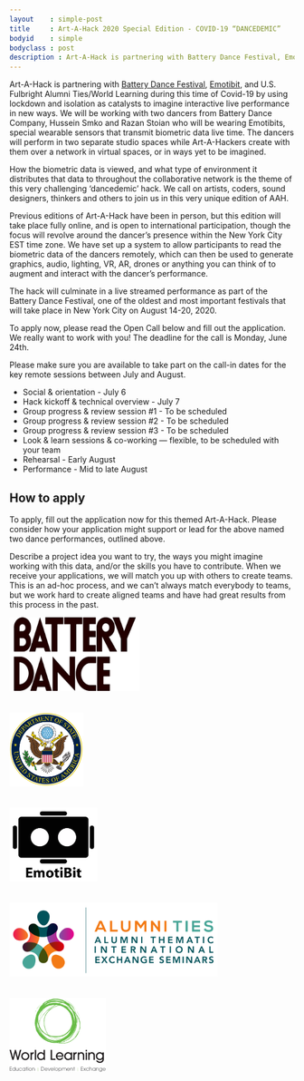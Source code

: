 ```yaml
---
layout    : simple-post
title     : Art-A-Hack 2020 Special Edition - COVID-19 “DANCEDEMIC”
bodyid    : simple
bodyclass : post
description : Art-A-Hack is partnering with Battery Dance Festival, Emotibit, and U.S. Fulbright Alumni Ties/World Learning during this time of Covid-19 by using lockdown and isolation as catalysts to imagine interactive live performance in new ways.
---
```

Art-A-Hack is partnering with <a href="https://batterydance.org/battery-dance-festival/">Battery Dance Festival</a>, <a href="https://www.emotibit.com/">Emotibit</a>, and U.S. Fulbright Alumni Ties/World Learning during this time of Covid-19 by using lockdown and isolation as catalysts to imagine interactive live performance in new ways. We will be working with two dancers from Battery Dance Company, Hussein Smko and Razan Stoian who will be wearing Emotibits, special wearable sensors that transmit biometric data live time. The dancers will perform in two separate studio spaces while Art-A-Hackers create with them over a network in virtual spaces, or in ways yet to be imagined.

How the biometric data is viewed, and what type of environment it distributes that data to throughout the collaborative network is the theme of this very challenging ‘dancedemic’ hack. We call on artists, coders, sound designers, thinkers and others to join us in this very unique edition of AAH.

Previous editions of Art-A-Hack have been in person, but this edition will take place fully online, and is open to international participation, though the focus will revolve around the dancer’s presence within the New York City EST time zone. We have set up a system to allow participants to read the biometric data of the dancers remotely, which can then be used to generate graphics, audio, lighting, VR, AR, drones or anything you can think of to augment and interact with the dancer’s performance.

The hack will culminate in a live streamed performance as part of the Battery Dance Festival, one of the oldest and most important festivals that will take place in New York City on August 14-20, 2020.

To apply now, please read the Open Call below and fill out the application. We really want to work with you! The deadline for the call is Monday, June 24th.

Please make sure you are available to take part on the call-in dates for the key remote sessions between July and August. 

<ul>
	<li>Social & orientation - July 6</li>
	<li>Hack kickoff & technical overview - July 7</li>
	<li>Group progress & review session #1 - To be scheduled</li>
	<li>Group progress & review session #2 - To be scheduled</li>
	<li>Group progress & review session #3 - To be scheduled</li>
	<li>Look & learn sessions & co-working — flexible, to be scheduled with your team</li>
	<li>Rehearsal - Early August</li>
	<li>Performance - Mid to late August</li>
</ul>

## How to apply
To apply, fill out the application now for this themed Art-A-Hack. Please consider how your application might support or lead for the above named two dance performances, outlined above. 

Describe a project idea you want to try, the ways you might imagine working with this data, and/or the skills you have to contribute. When we receive your applications, we will match you up with others to create teams. This is an ad-hoc process, and we can’t always match everybody to teams, but we work hard to create aligned teams and have had great results from this process in the past.

<div>
<a href="https://batterydance.org/"><img src="/images/sponsors/battery-dance.png" alt="Battery Dance" style="height: 130px; max-width: 230px; margin: 0 1.5em 1.5em 0;" /></a>

<a href="https://www.state.gov/"><img src="/images/sponsors/state-dept.png" alt="U.S. State Department" style="height: 130px; max-width: 230px; margin: 0 1.5em 1.5em 0;" /></a>

<a href="https://www.emotibit.com/"><img src="/images/sponsors/emotibit.png" alt="Emotibit" style="height: 130px; max-width: 230px; margin: 0 1.5em 1.5em 0;" /></a>

<a href="https://alumni.state.gov/alumni-news/alumni-thematic-international-exchange-seminars-alumni-ties"><img src="/images/sponsors/alumni-ties.png" alt="Alumni Ties Thematic International Exchange Seminars" style="height: 130px; max-width: 400px; margin: 0 1.5em 1.5em 0;" /></a>

<a href="https://www.worldlearning.org/"><img src="/images/sponsors/world-learning.png" alt="World Learning" style="height: 130px; max-width: 230px; margin: 0 1.5em 1.5em 0;" /></a>
</div>